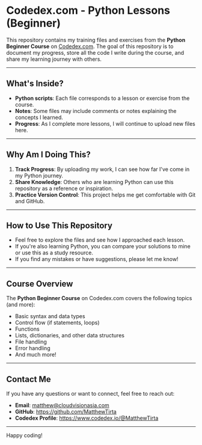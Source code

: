 # Codedex.com - Python Lessons (Beginner)

This repository contains my training files and exercises from the **Python Beginner Course** on [Codedex.com](https://www.codedex.com/). The goal of this repository is to document my progress, store all the code I write during the course, and share my learning journey with others.

---

## **What's Inside?**

- **Python scripts**: Each file corresponds to a lesson or exercise from the course.
- **Notes**: Some files may include comments or notes explaining the concepts I learned.
- **Progress**: As I complete more lessons, I will continue to upload new files here.

---

## **Why Am I Doing This?**

1. **Track Progress**: By uploading my work, I can see how far I've come in my Python journey.
2. **Share Knowledge**: Others who are learning Python can use this repository as a reference or inspiration.
3. **Practice Version Control**: This project helps me get comfortable with Git and GitHub.

---

## **How to Use This Repository**

- Feel free to explore the files and see how I approached each lesson.
- If you're also learning Python, you can compare your solutions to mine or use this as a study resource.
- If you find any mistakes or have suggestions, please let me know!

---

## **Course Overview**

The **Python Beginner Course** on Codedex.com covers the following topics (and more):

- Basic syntax and data types
- Control flow (if statements, loops)
- Functions
- Lists, dictionaries, and other data structures
- File handling
- Error handling
- And much more!

---

## **Contact Me**

If you have any questions or want to connect, feel free to reach out:

- **Email**: matthew@cloudvisionasia.com
- **GitHub**: https://github.com/MatthewTirta
- **Codedex Profile**: https://www.codedex.io/@MatthewTirta

---

Happy coding!

